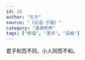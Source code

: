 ```yaml
---
id: 16
author: "孔子"
source: "《论语·子路》"
category: "道德修养"
tags: ["和谐", "差异", "品格"]
---
```


君子和而不同，小人同而不和。